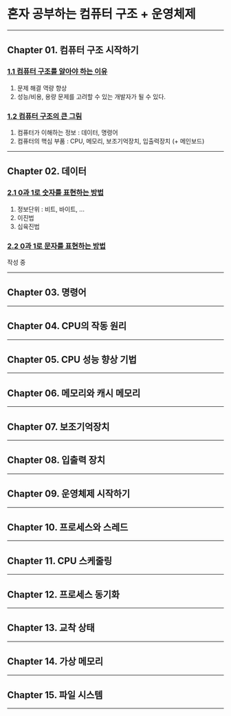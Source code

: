 # 혼자 공부하는 컴퓨터 구조 + 운영체제

---

## Chapter 01. 컴퓨터 구조 시작하기

### <a href="Chapter 01. 컴퓨터 구조 시작하기/1.1 컴퓨터 구조를 알아야 하는 이유.md" target="_blank">1.1 컴퓨터 구조를 알아야 하는 이유</a>
1) 문제 해결 역량 향상
2) 성능/비용, 용량 문제를 고려할 수 있는 개발자가 될 수 있다.

### <a href="Chapter 01. 컴퓨터 구조 시작하기/1.2 컴퓨터 구조의 큰 그림.md" target="_blank">1.2 컴퓨터 구조의 큰 그림</a>
1) 컴퓨터가 이해하는 정보 : 데이터, 명령어
2) 컴퓨터의 핵심 부품 : CPU, 메모리, 보조기억장치, 입출력장치 (+ 메인보드)

---

## Chapter 02. 데이터

### <a href="Chapter 02. 데이터/2.1 0과 1로 숫자를 표현하는 방법.md" target="_blank">2.1 0과 1로 숫자를 표현하는 방법</a>
1) 정보단위 : 비트, 바이트, ...
2) 이진법
3) 십육진법

### <a href="Chapter 02. 데이터/2.2 0과 1로 문자를 표현하는 방법.md" target="_blank">2.2 0과 1로 문자를 표현하는 방법</a>
작성 중

---

## Chapter 03. 명령어

---

## Chapter 04. CPU의 작동 원리

---

## Chapter 05. CPU 성능 향상 기법

---

## Chapter 06. 메모리와 캐시 메모리

---

## Chapter 07. 보조기억장치

---

## Chapter 08. 입출력 장치


---

## Chapter 09. 운영체제 시작하기

---

## Chapter 10. 프로세스와 스레드

---

## Chapter 11. CPU 스케줄링

---

## Chapter 12. 프로세스 동기화

---

## Chapter 13. 교착 상태

---

## Chapter 14. 가상 메모리

---

## Chapter 15. 파일 시스템

---
